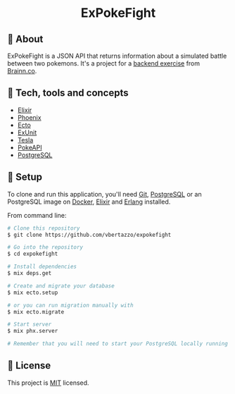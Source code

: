 <h1 align="center">
  ExPokeFight
</h1>

## 🎯 About

ExPokeFight is a JSON API that returns information about a simulated battle between two pokemons. It's a project for a [backend exercise](https://github.com/brainnco-exs/readme-backend) from [Brainn.co](https://brainn.co/).

## 🚀 Tech, tools and concepts

- [Elixir](https://github.com/elixir-lang/elixir)
- [Phoenix](https://github.com/phoenixframework/phoenix)
- [Ecto](https://github.com/elixir-ecto/ecto)
- [ExUnit](https://github.com/elixir-lang/elixir/blob/master/lib/ex_unit/lib/ex_unit.ex)
- [Tesla](https://github.com/teamon/tesla)
- [PokeAPI](https://pokeapi.co)
- [PostgreSQL](https://www.postgresql.org)

## 🔧 Setup

To clone and run this application, you'll need [Git](https://git-scm.com), [PostgreSQL](https://www.postgresql.org/download) or an PostgreSQL image on [Docker](https://www.docker.com/get-started), [Elixir](https://elixir-lang.org) and [Erlang](https://www.erlang.org) installed.

From command line:

```bash
# Clone this repository
$ git clone https://github.com/vbertazzo/expokefight

# Go into the repository
$ cd expokefight

# Install dependencies
$ mix deps.get

# Create and migrate your database
$ mix ecto.setup

# or you can run migration manually with
$ mix ecto.migrate

# Start server
$ mix phx.server

# Remember that you will need to start your PostgreSQL locally running on port 4000
```

## 📝 License

This project is [MIT](https://github.com/vbertazzo/expokefight/blob/main/LICENSE) licensed.
